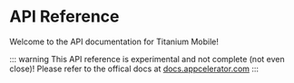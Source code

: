 # API Reference

Welcome to the API documentation for Titanium Mobile!

::: warning
This API reference is experimental and not complete (not even close)! Please refer to the offical docs at [docs.appcelerator.com](https://docs.appcelerator.com/platform/latest/#!/api)
:::